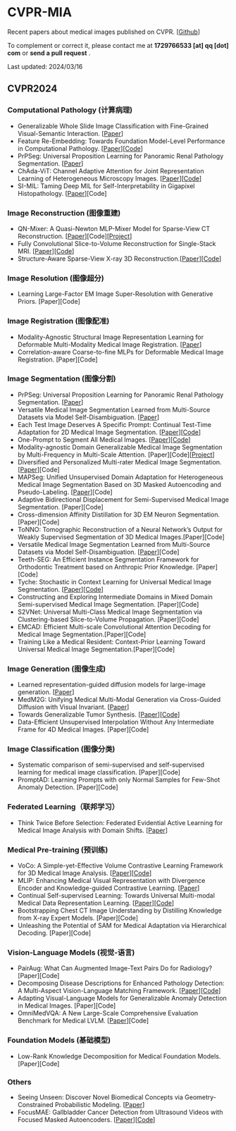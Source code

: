# CVPR-MIA

Recent papers about medical images published on CVPR. [[Github](https://github.com/MedAIerHHL/CVPR-MIA/)]

To complement or correct it, please contact me at **1729766533 [at] qq [dot] com** or **send a pull request** .

Last updated: 2024/03/16

## CVPR2024

### Computational Pathology (计算病理)

- Generalizable Whole Slide Image Classification with Fine-Grained Visual-Semantic Interaction. [[Paper](https://arxiv.org/abs/2402.19326)]
- Feature Re-Embedding: Towards Foundation Model-Level Performance in Computational Pathology. [[Paper](https://arxiv.org/abs/2402.17228)][[Code](https://github.com/DearCaat/RRT-MIL)]
- PrPSeg: Universal Proposition Learning for Panoramic Renal Pathology Segmentation. [[Paper](https://arxiv.org/abs/2402.19286)]
- ChAda-ViT: Channel Adaptive Attention for Joint Representation Learning of Heterogeneous Microscopy Images. [[Paper](https://arxiv.org/abs/2311.15264)][[Code](https://github.com/nicoboou/chada_vit)]
- SI-MIL: Taming Deep MIL for Self-Interpretability in Gigapixel Histopathology. [[Paper](https://arxiv.org/abs/2312.15010)][Code]

### Image Reconstruction (图像重建)

- QN-Mixer: A Quasi-Newton MLP-Mixer Model for Sparse-View CT Reconstruction. [[Paper](https://arxiv.org/abs/2402.17951v1)][Code][[Project](https://towzeur.github.io/QN-Mixer/)]
- Fully Convolutional Slice-to-Volume Reconstruction for Single-Stack MRI. [[Paper](https://arxiv.org/abs/2312.03102)][[Code](http://github.com/seannz/svr)]
- Structure-Aware Sparse-View X-ray 3D Reconstruction.[[Paper](https://arxiv.org/abs/2311.10959)][[Code](https://github.com/caiyuanhao1998/SAX-NeRF)]

### Image Resolution (图像超分)

- Learning Large-Factor EM Image Super-Resolution with Generative Priors. [Paper][Code]

### Image Registration (图像配准)

- Modality-Agnostic Structural Image Representation Learning for Deformable Multi-Modality Medical Image Registration. [[Paper](https://arxiv.org/abs/2402.18933)]
- Correlation-aware Coarse-to-fine MLPs for Deformable Medical Image Registration. [Paper][Code]

### Image Segmentation (图像分割)

- PrPSeg: Universal Proposition Learning for Panoramic Renal Pathology Segmentation. [[Paper](https://arxiv.org/abs/2402.19286)]
- Versatile Medical Image Segmentation Learned from Multi-Source Datasets via Model Self-Disambiguation. [[Paper](https://arxiv.org/abs/2311.10696)]
- Each Test Image Deserves A Specific Prompt: Continual Test-Time Adaptation for 2D Medical Image Segmentation. [[Paper](https://arxiv.org/abs/2311.18363)][[Code](https://github.com/Chen-Ziyang/VPTTA)]
- One-Prompt to Segment All Medical Images. [[Paper](https://arxiv.org/abs/2305.10300)][[Code](https://github.com/WuJunde/PromptUNet/tree/main)]
- Modality-agnostic Domain Generalizable Medical Image Segmentation by Multi-Frequency in Multi-Scale Attention. [Paper][Code][[Project](https://skawngus1111.github.io/MADGNet_project/)]
- Diversified and Personalized Multi-rater Medical Image Segmentation. [[Paper](https://arxiv.org/pdf/2212.00601)][Code]
- MAPSeg: Unified Unsupervised Domain Adaptation for Heterogeneous Medical Image Segmentation Based on 3D Masked Autoencoding and Pseudo-Labeling. [[Paper](https://arxiv.org/abs/2303.09373)][Code]
- Adaptive Bidirectional Displacement for Semi-Supervised Medical Image Segmentation. [Paper][Code]
- Cross-dimension Affinity Distillation for 3D EM Neuron Segmentation. [Paper][Code]
- ToNNO: Tomographic Reconstruction of a Neural Network’s Output for Weakly Supervised Segmentation of 3D Medical Images.[Paper][Code]
- Versatile Medical Image Segmentation Learned from Multi-Source Datasets via Model Self-Disambiguation. [[Paper](https://arxiv.org/abs/2311.10696)][Code]
- Teeth-SEG: An Efficient Instance Segmentation Framework for Orthodontic Treatment based on Anthropic Prior Knowledge. [Paper][Code]
- Tyche: Stochastic in Context Learning for Universal Medical Image Segmentation. [[Paper](https://arxiv.org/abs/2401.13650)][[Code](https://github.com/mariannerakic/tyche/)]
- Constructing and Exploring Intermediate Domains in Mixed Domain Semi-supervised Medical Image Segmentation. [Paper][Code]
- S2VNet: Universal Multi-Class Medical Image Segmentation via Clustering-based Slice-to-Volume Propagation. [Paper][Code]
- EMCAD: Efficient Multi-scale Convolutional Attention Decoding for Medical Image Segmentation.[Paper][Code]
- Training Like a Medical Resident: Context-Prior Learning Toward Universal Medical Image Segmentation.[Paper][Code]

### Image Generation (图像生成)

- Learned representation-guided diffusion models for large-image generation. [[Paper](https://arxiv.org/abs/2312.07330)]
- MedM2G: Unifying Medical Multi-Modal Generation via Cross-Guided Diffusion with Visual Invariant. [[Paper](https://arxiv.org/html/2403.04290v1)]
- Towards Generalizable Tumor Synthesis. [[Paper](https://arxiv.org/abs/2402.19470v1)][[Code](https://github.com/MrGiovanni/DiffTumor)]
- Data-Efficient Unsupervised Interpolation Without Any Intermediate Frame for 4D Medical Images. [Paper][Code]

### Image Classification (图像分类)

- Systematic comparison of semi-supervised and self-supervised learning for medical image classification. [Paper][Code]
- PromptAD: Learning Prompts with only Normal Samples for Few-Shot Anomaly Detection. [Paper][Code]

### Federated Learning（联邦学习）

- Think Twice Before Selection: Federated Evidential Active Learning for Medical Image Analysis with Domain Shifts. [[Paper](https://arxiv.org/abs/2312.02567)]

### Medical Pre-training (预训练)

- VoCo: A Simple-yet-Effective Volume Contrastive Learning Framework for 3D Medical Image Analysis. [[Paper](https://arxiv.org/abs/2402.17300)][[Code](https://github.com/Luffy03/VoCo)]
- MLIP: Enhancing Medical Visual Representation with Divergence Encoder and Knowledge-guided Contrastive Learning. [[Paper](https://arxiv.org/abs/2402.02045)]
- Continual Self-supervised Learning: Towards Universal Multi-modal Medical Data Representation Learning. [[Paper](https://arxiv.org/abs/2311.17597)][[Code](https://github.com/yeerwen/MedCoSS)]
- Bootstrapping Chest CT Image Understanding by Distilling Knowledge from X-ray Expert Models. [Paper][Code]
- Unleashing the Potential of SAM for Medical Adaptation via Hierarchical Decoding. [Paper][Code]

### Vision-Language Models (视觉-语言)

- PairAug: What Can Augmented Image-Text Pairs Do for Radiology? [Paper][Code]
- Decomposing Disease Descriptions for Enhanced Pathology Detection: A Multi-Aspect Vision-Language Matching Framework. [[Paper](https://arxiv.org/abs/2403.07636)][[Code](https://github.com/HieuPhan33/MAVL)]
- Adapting Visual-Language Models for Generalizable Anomaly Detection in Medical Images. [Paper][Code]
- OmniMedVQA: A New Large-Scale Comprehensive Evaluation Benchmark for Medical LVLM. [[Paper](https://arxiv.org/abs/2402.09181)][Code]

### Foundation Models (基础模型)

- Low-Rank Knowledge Decomposition for Medical Foundation Models. [Paper][Code]

### Others

- Seeing Unseen: Discover Novel Biomedical Concepts via Geometry-Constrained Probabilistic Modeling. [[Paper](https://arxiv.org/html/2403.01053v2)]
- FocusMAE: Gallbladder Cancer Detection from Ultrasound Videos with Focused Masked Autoencoders. [[Paper](https://arxiv.org/abs/2403.08848)][[Code](https://github.com/sbasu276/FocusMAE)]

